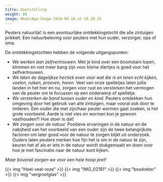 ```yaml
---
title: Doelstelling
weight: 60
image: WhatsApp-Image-2016-09-18-at-18.20.25
---
```

Peuters natuurlijk! is een avontuurlijke ontdekkingstocht die alle zintuigen prikkelt. Een natuurbeleving voor peuters met hun ouder, verzorger, opa of oma.

De ontdekkingstochten hebben de volgende uitgangspunten:

* _We werken aan zelfvertrouwen._ Met je kind over een boomstam lopen, klimmen en niet meer bang zijn voor kleine diertjes is goed voor het zelfvertrouwen.
* _We laten de dagelijkse hectiek even voor wat die is en leren echt kijken, voelen, ruiken, proeven, horen._ Veel van onze spelletjes laten jullie landen in het hier en nu, zorgen voor rust en versterken het vermogen van de peuter om te focussen op een onderwerp of spelletje.
* _We versterken de band tussen ouder en kind._ Peuters ontdekken hun omgeving door het gebruik van alle zintuigen, maar vooral ook door te imiteren. Een ouder die met zijn/haar peuter wormen gaat zoeken, is het grote voorbeeld. Aarde is niet vies en wormen kun je gewoon vasthouden?! Hoe stoer is dat!
* _We zorgen voor de natuur._ Positieve ervaringen in de natuur en de nabijheid van het voorbeeld van een ouder zijn de twee belangrijkste factoren om later goed voor de natuur te zorgen blijkt uit onderzoek. Ouders laten peuters merken hoe fijn het is om in de natuur te zijn, keuren het af als er iets in de natuur wordt stukgemaakt en doen voor hoe je met fascinatie naar de natuur kunt kijken.

_Maar bovenal zorgen we voor een hele hoop pret!_

{{< img "Heel-veel-roze" >}}
{{< img "IMG_02181" >}}
{{< img "bosdokter" >}}
{{< img "vergrootglas" >}}
